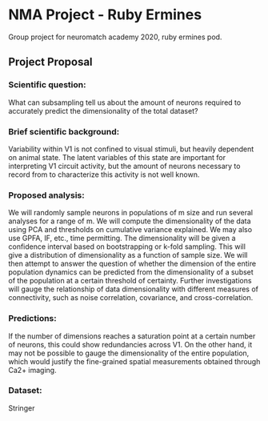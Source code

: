# NMA Project - Ruby Ermines
Group project for neuromatch academy 2020, ruby ermines pod.

## Project Proposal

### Scientific question:
What can subsampling tell us about the amount of neurons required to accurately predict the dimensionality of the total dataset?

### Brief scientific background:
Variability within V1 is not confined to visual stimuli, but heavily dependent on animal state. The latent variables of this state are important for interpreting V1 circuit activity, but the amount of neurons necessary to record from to characterize this activity is not well known.

### Proposed analysis:
We will randomly sample neurons in populations of m size and run several analyses for a range of m. We will compute the dimensionality of the data using PCA and thresholds on cumulative variance explained. We may also use GPFA, IF, etc., time permitting. The dimensionality will be given a confidence interval based on bootstrapping or k-fold sampling. This will give a distribution of dimensionality as a function of sample size. We will then attempt to answer the question of whether the dimension of the entire population dynamics can be predicted from the dimensionality of a subset of the population at a certain threshold of certainty. Further investigations will gauge the relationship of data dimensionality with different measures of connectivity, such as noise correlation, covariance, and cross-correlation.

### Predictions:
If the number of dimensions reaches a saturation point at a certain number of neurons, this could show redundancies across V1. On the other hand, it may not be possible to gauge the dimensionality of the entire population, which would justify the fine-grained spatial measurements obtained through Ca2+ imaging. 

### Dataset:
Stringer
